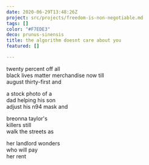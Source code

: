 ```yaml
---
date: 2020-06-29T13:48:26Z
project: src/projects/freedom-is-non-negotiable.md
tags: []
color: "#F7EDE3"
deco: prunus-sinensis
title: the algorithm doesnt care about you
featured: []

---
```

twenty percent off all  
black lives matter merchandise now till  
august thirty-first and

a stock photo of a  
dad helping his son  
adjust his n94 mask and

breonna taylor's  
killers still  
walk the streets as

her landlord wonders  
who will pay  
her rent
